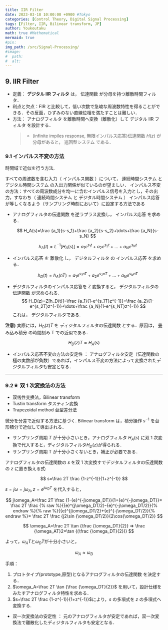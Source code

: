 ```yaml
---
title: IIR Filter
date: 2023-03-18 10:00:00 +0900 #Tokyo
categories: [Control Theory, Digital Signal Processing]
tags: [Filter, IIR, Bilinear transform, JP]
author: Youkoutaku
math: true #Mathematical
mermaid: true
#pin:
img_path: /src/Signal-Processing/
#image:
#  path:
#  alt:
---
```


## 9. IIR Filter

- 定義： **デジタル IIR フィルタ** は， 伝達関数 が分母を持つ離散時間フィルタ．
- 利点と欠点：FIR と比較して，低い次数で急峻な周波数特性を得ることができる．その反面，ひずみのない直線位相を満たすことは難しい．
- 方法： アナログフィルタ を離散時間へ変換（離散化）して デジタル IIR フィルタ を設計する．
  > - (infinite impiles response, 無限インパルス応答)伝達関数 $H(z)$ が分母があると， 巡回型システム である．

### 9.1 インパルス不変の方法

時間域で近似を行う方法.

すべての周波数を含む入力（ インパルス関数 ）について， 連続時間システム と デジタル時間システム の入出力関係が似ているのが望ましい．
インパルス不変の方法：すべての周波数成分を均一に含むインパルス信号を入力とし，その出力，すなわち（ 連続時間システム と デジタル時間システム ） インパルス応答 が等しくなるよう（サンプリング時刻において）に設定する方法である

- アナログフィルタの伝達関数 を逆ラプラス変換し， インパルス応答 を求める．

  $$
  H_A(s)=\frac {a_1}{s-s_1}+\frac {a_2}{s-s_2}+\dots+\frac {a_N}{s-s_N}
  $$

  $$
  h_A(t)=L^{-1}[H_A(s)]={a_1}e^{s_1t}+{a_2}e^{s_2t}+\dots+{a_N}e^{s_Nt}
  $$

- インパルス応答 を 離散化 し， デジタルフィルタ の インパルス応答 を求める．

  $$
  h_D(t)=h_A(nT)={a_1}e^{s_1nT}+{a_2}e^{s_2nT}+\dots+{a_N}e^{s_NnT}
  $$

- デジタルフィルタのインパルス応答を Z 変換すると， デジタルフィルタの伝達関数 が求められる．
  $$
  H_D(z)=Z[h_D(t)]=\frac {a_1}{1-e^{s_1T}z^{-1}}+\frac {a_2}{1-e^{s_2T}z^{-1}}+\dots+\frac {a_N}{1-e^{s_NT}z^{-1}}
  $$
  これは， デジタルフィルタである.

**注意)** 実際には，$H_D(z)T$ を ディジタルフィルタの伝達関数 とする．原因は， 畳み込み積分 の時間刻み T での近似である．

$$
H_D(z)T\approx H_A(s)
$$

- インパルス応答不変の方法の安定性 ：
  アナログフィルタ安定（伝達関数の極の実数部が負数）であれば，インパルス不変の方法によって変換されたデジタルフィルタも安定となる．

---

### 9.2★ 双 1 次変換法の方法

- 双线性变换法，Bilinear transform
- Tustin transform タスティン変換
- Trapezoidal method 台型差分法

微分を分差で近似する方法に基づく.
Bilinear transform は，積分操作 $s^{-1}$ を台形積分で近似して導出される．

- サンプリング周期 $T$ が十分小さいとき，アナログフィルタ $H_A(s)$ に双 1 次変換で代入すると，ディジタルフィルタ$H_D(z)$が得られる．
- サンプリング周期 T が十分小さくないとき，補正が必要である．

アナログフィルタの伝達関数の $s$ を双 1 次変換すでデジタルフィルタの伝達関数の $z$ に置き換える式:

$$
s=\frac 2T \frac {1-z^{-1}}{1+z^{-1}}
$$

$s=j\omega=j\omega_A, z=e^{j\omega_DT}$ を代入すると，

$$
j\omega_A=\frac 2T \frac {1-{e}^{-j\omega_DT}}{1+{e}^{-j\omega_DT}}=
 \frac 2T \frac {% raw %}{{e}^{j\omega_DT/2}-{e}^{-j\omega_DT/2}}{% endraw %}{% raw %}{{e}^{j\omega_DT/2}+{e}^{-j\omega_DT/2}}{% endraw %}=
 \frac 2T  \frac {j2\sin {\omega_DT/2}}{2\cos{\omega_DT/2}}
$$

$$
\omega_A=\frac 2T \tan {\frac {\omega_DT}{2}}
⇒ \frac {\omega_AT}2=\tan {(\frac {\omega_DT}{2})}
$$

よって，$\omega_AT$と$\omega_DT$が十分小さいと，

$$
\omega_A \approx \omega_D
$$

手順：

1. プロトタイプ(prototype,原型)となるアナログフィルタの伝達関数 を決定する．
2. $\omega_A=\frac 2T \tan {\frac {\omega_DT}{2}}$ を用いて，設計仕様をみたすアナログフィルタ特性を求める．
3. $s=\frac 2T \frac {1-z^{-1}}{1+z^{-1}}$により，$s$ の多項式を $z$ の多項式へ変換する.

- 双一次変換法の安定性 ：
  元のアナログフィルタが安定であれば，双一次変換法で離散化したディジタルフィルタも安定となる．
